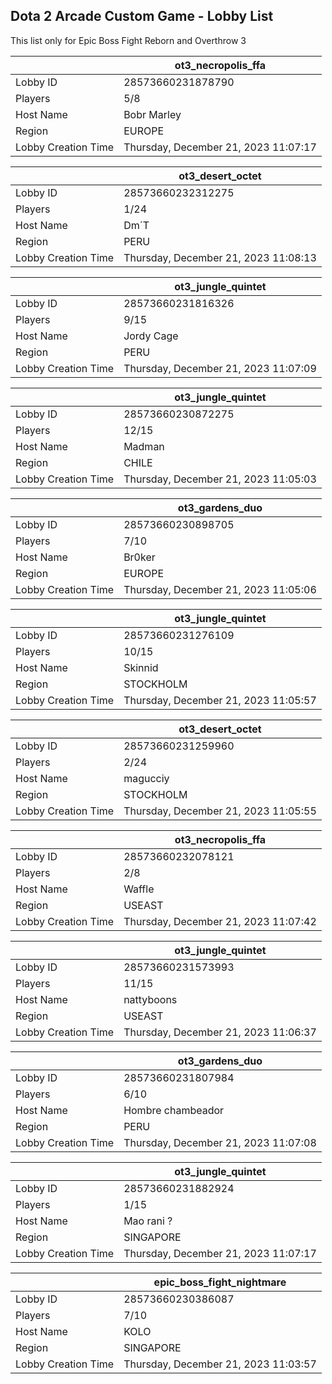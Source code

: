 ## Dota 2 Arcade Custom Game - Lobby List

This list only for Epic Boss Fight Reborn and Overthrow 3

|  | ot3_necropolis_ffa |
| ------ | ------ |
| Lobby ID | 28573660231878790 |
| Players | 5/8 |
| Host Name | Bobr Marley |
| Region | EUROPE |
| Lobby Creation Time | Thursday, December 21, 2023 11:07:17 |


|  | ot3_desert_octet |
| ------ | ------ |
| Lobby ID | 28573660232312275 |
| Players | 1/24 |
| Host Name | Dm´T |
| Region | PERU |
| Lobby Creation Time | Thursday, December 21, 2023 11:08:13 |


|  | ot3_jungle_quintet |
| ------ | ------ |
| Lobby ID | 28573660231816326 |
| Players | 9/15 |
| Host Name | Jordy Cage |
| Region | PERU |
| Lobby Creation Time | Thursday, December 21, 2023 11:07:09 |


|  | ot3_jungle_quintet |
| ------ | ------ |
| Lobby ID | 28573660230872275 |
| Players | 12/15 |
| Host Name | Madman |
| Region | CHILE |
| Lobby Creation Time | Thursday, December 21, 2023 11:05:03 |


|  | ot3_gardens_duo |
| ------ | ------ |
| Lobby ID | 28573660230898705 |
| Players | 7/10 |
| Host Name | Br0ker |
| Region | EUROPE |
| Lobby Creation Time | Thursday, December 21, 2023 11:05:06 |


|  | ot3_jungle_quintet |
| ------ | ------ |
| Lobby ID | 28573660231276109 |
| Players | 10/15 |
| Host Name | Skinnid |
| Region | STOCKHOLM |
| Lobby Creation Time | Thursday, December 21, 2023 11:05:57 |


|  | ot3_desert_octet |
| ------ | ------ |
| Lobby ID | 28573660231259960 |
| Players | 2/24 |
| Host Name | magucciy |
| Region | STOCKHOLM |
| Lobby Creation Time | Thursday, December 21, 2023 11:05:55 |


|  | ot3_necropolis_ffa |
| ------ | ------ |
| Lobby ID | 28573660232078121 |
| Players | 2/8 |
| Host Name | Waffle |
| Region | USEAST |
| Lobby Creation Time | Thursday, December 21, 2023 11:07:42 |


|  | ot3_jungle_quintet |
| ------ | ------ |
| Lobby ID | 28573660231573993 |
| Players | 11/15 |
| Host Name | nattyboons |
| Region | USEAST |
| Lobby Creation Time | Thursday, December 21, 2023 11:06:37 |


|  | ot3_gardens_duo |
| ------ | ------ |
| Lobby ID | 28573660231807984 |
| Players | 6/10 |
| Host Name | Hombre chambeador |
| Region | PERU |
| Lobby Creation Time | Thursday, December 21, 2023 11:07:08 |


|  | ot3_jungle_quintet |
| ------ | ------ |
| Lobby ID | 28573660231882924 |
| Players | 1/15 |
| Host Name | Mao rani ? |
| Region | SINGAPORE |
| Lobby Creation Time | Thursday, December 21, 2023 11:07:17 |


|  | epic_boss_fight_nightmare |
| ------ | ------ |
| Lobby ID | 28573660230386087 |
| Players | 7/10 |
| Host Name | KOLO |
| Region | SINGAPORE |
| Lobby Creation Time | Thursday, December 21, 2023 11:03:57 |


